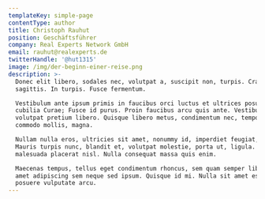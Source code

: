 ```yaml
---
templateKey: simple-page
contentType: author
title: Christoph Rauhut
position: Geschäftsführer
company: Real Experts Network GmbH
email: rauhut@realexperts.de
twitterHandle: '@hut1315'
image: /img/der-beginn-einer-reise.png
description: >-
  Donec elit libero, sodales nec, volutpat a, suscipit non, turpis. Cras
  sagittis. In turpis. Fusce fermentum.

  Vestibulum ante ipsum primis in faucibus orci luctus et ultrices posuere
  cubilia Curae; Fusce id purus. Proin faucibus arcu quis ante. Vestibulum
  volutpat pretium libero. Quisque libero metus, condimentum nec, tempor a,
  commodo mollis, magna.

  Nullam nulla eros, ultricies sit amet, nonummy id, imperdiet feugiat, pede.
  Mauris turpis nunc, blandit et, volutpat molestie, porta ut, ligula. Quisque
  malesuada placerat nisl. Nulla consequat massa quis enim.

  Maecenas tempus, tellus eget condimentum rhoncus, sem quam semper libero, sit
  amet adipiscing sem neque sed ipsum. Quisque id mi. Nulla sit amet est. Donec
  posuere vulputate arcu.
---
```


